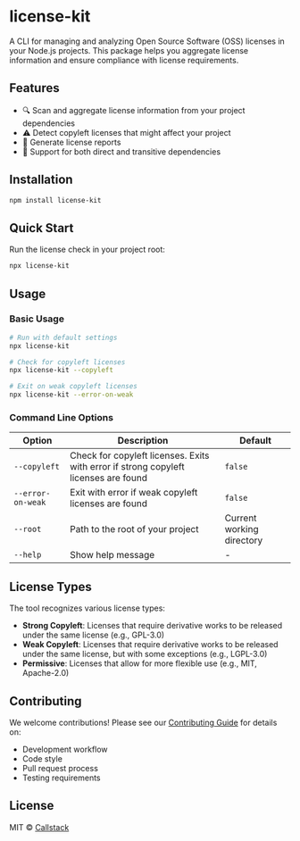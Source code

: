 # license-kit

A CLI for managing and analyzing Open Source Software (OSS) licenses in your Node.js projects. This package helps you aggregate license information and ensure compliance with license requirements.

## Features

- 🔍 Scan and aggregate license information from your project dependencies
- ⚠️ Detect copyleft licenses that might affect your project
- 📝 Generate license reports
- 🔄 Support for both direct and transitive dependencies

## Installation

```bash
npm install license-kit
```

## Quick Start

Run the license check in your project root:

```bash
npx license-kit
```

## Usage

### Basic Usage

```bash
# Run with default settings
npx license-kit

# Check for copyleft licenses
npx license-kit --copyleft

# Exit on weak copyleft licenses
npx license-kit --error-on-weak
```

### Command Line Options

| Option            | Description                                                                         | Default                   |
| ----------------- | ----------------------------------------------------------------------------------- | ------------------------- |
| `--copyleft`      | Check for copyleft licenses. Exits with error if strong copyleft licenses are found | `false`                   |
| `--error-on-weak` | Exit with error if weak copyleft licenses are found                                 | `false`                   |
| `--root`          | Path to the root of your project                                                    | Current working directory |
| `--help`          | Show help message                                                                   | -                         |

## License Types

The tool recognizes various license types:

- **Strong Copyleft**: Licenses that require derivative works to be released under the same license (e.g., GPL-3.0)
- **Weak Copyleft**: Licenses that require derivative works to be released under the same license, but with some exceptions (e.g., LGPL-3.0)
- **Permissive**: Licenses that allow for more flexible use (e.g., MIT, Apache-2.0)

## Contributing

We welcome contributions! Please see our [Contributing Guide](CONTRIBUTING.md) for details on:

- Development workflow
- Code style
- Pull request process
- Testing requirements

## License

MIT © [Callstack](https://callstack.com)
